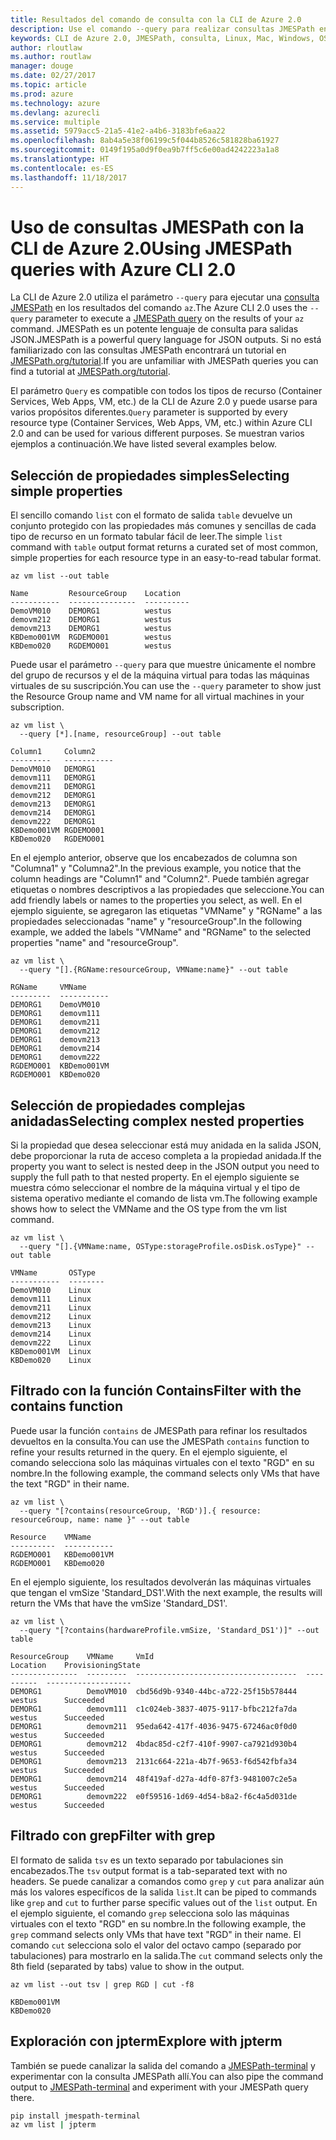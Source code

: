 ```yaml
---
title: Resultados del comando de consulta con la CLI de Azure 2.0
description: Use el comando --query para realizar consultas JMESPath en la salida de los comandos de la CLI de Azure 2.0.
keywords: CLI de Azure 2.0, JMESPath, consulta, Linux, Mac, Windows, OS X
author: rloutlaw
ms.author: routlaw
manager: douge
ms.date: 02/27/2017
ms.topic: article
ms.prod: azure
ms.technology: azure
ms.devlang: azurecli
ms.service: multiple
ms.assetid: 5979acc5-21a5-41e2-a4b6-3183bfe6aa22
ms.openlocfilehash: 8ab4a5e38f06199c5f044b8526c581828ba61927
ms.sourcegitcommit: 0149f195a0d9f0ea9b7ff5c6e00ad4242223a1a8
ms.translationtype: HT
ms.contentlocale: es-ES
ms.lasthandoff: 11/18/2017
---
```

# <a name="using-jmespath-queries-with-azure-cli-20"></a><span data-ttu-id="16580-104">Uso de consultas JMESPath con la CLI de Azure 2.0</span><span class="sxs-lookup"><span data-stu-id="16580-104">Using JMESPath queries with Azure CLI 2.0</span></span>

<span data-ttu-id="16580-105">La CLI de Azure 2.0 utiliza el parámetro `--query` para ejecutar una [consulta JMESPath](http://jmespath.org) en los resultados del comando `az`.</span><span class="sxs-lookup"><span data-stu-id="16580-105">The Azure CLI 2.0 uses the `--query` parameter to execute a [JMESPath query](http://jmespath.org) on the results of your `az` command.</span></span> <span data-ttu-id="16580-106">JMESPath es un potente lenguaje de consulta para salidas JSON.</span><span class="sxs-lookup"><span data-stu-id="16580-106">JMESPath is a powerful query language for JSON outputs.</span></span>  <span data-ttu-id="16580-107">Si no está familiarizado con las consultas JMESPath encontrará un tutorial en [JMESPath.org/tutorial](http://JMESPath.org/tutorial.html).</span><span class="sxs-lookup"><span data-stu-id="16580-107">If you are unfamiliar with JMESPath queries you can find a tutorial at [JMESPath.org/tutorial](http://JMESPath.org/tutorial.html).</span></span>

<span data-ttu-id="16580-108">El parámetro `Query` es compatible con todos los tipos de recurso (Container Services, Web Apps, VM, etc.) de la CLI de Azure 2.0 y puede usarse para varios propósitos diferentes.</span><span class="sxs-lookup"><span data-stu-id="16580-108">`Query` parameter is supported by every resource type (Container Services, Web Apps, VM, etc.) within Azure CLI 2.0 and can be used for various different purposes.</span></span>  <span data-ttu-id="16580-109">Se muestran varios ejemplos a continuación.</span><span class="sxs-lookup"><span data-stu-id="16580-109">We have listed several examples below.</span></span>

## <a name="selecting-simple-properties"></a><span data-ttu-id="16580-110">Selección de propiedades simples</span><span class="sxs-lookup"><span data-stu-id="16580-110">Selecting simple properties</span></span>

<span data-ttu-id="16580-111">El sencillo comando `list` con el formato de salida `table` devuelve un conjunto protegido con las propiedades más comunes y sencillas de cada tipo de recurso en un formato tabular fácil de leer.</span><span class="sxs-lookup"><span data-stu-id="16580-111">The simple `list` command with `table` output format returns a curated set of most common, simple properties for each resource type in an easy-to-read tabular format.</span></span>

```azurecli-interactive
az vm list --out table
```

```
Name         ResourceGroup    Location
-----------  ---------------  ----------
DemoVM010    DEMORG1          westus
demovm212    DEMORG1          westus
demovm213    DEMORG1          westus
KBDemo001VM  RGDEMO001        westus
KBDemo020    RGDEMO001        westus
```

<span data-ttu-id="16580-112">Puede usar el parámetro `--query` para que muestre únicamente el nombre del grupo de recursos y el de la máquina virtual para todas las máquinas virtuales de su suscripción.</span><span class="sxs-lookup"><span data-stu-id="16580-112">You can use the `--query` parameter to show just the Resource Group name and VM name for all virtual machines in your subscription.</span></span>

```azurecli-interactive
az vm list \
  --query [*].[name, resourceGroup] --out table
```

```
Column1     Column2
---------   -----------
DemoVM010   DEMORG1
demovm111   DEMORG1
demovm211   DEMORG1
demovm212   DEMORG1
demovm213   DEMORG1
demovm214   DEMORG1
demovm222   DEMORG1
KBDemo001VM RGDEMO001
KBDemo020   RGDEMO001
```

<span data-ttu-id="16580-113">En el ejemplo anterior, observe que los encabezados de columna son "Columna1" y "Columna2".</span><span class="sxs-lookup"><span data-stu-id="16580-113">In the previous example, you notice that the column headings are "Column1" and "Column2".</span></span>  <span data-ttu-id="16580-114">Puede también agregar etiquetas o nombres descriptivos a las propiedades que seleccione.</span><span class="sxs-lookup"><span data-stu-id="16580-114">You can add friendly labels or names to the properties you select, as well.</span></span>  <span data-ttu-id="16580-115">En el ejemplo siguiente, se agregaron las etiquetas "VMName" y "RGName" a las propiedades seleccionadas "name" y "resourceGroup".</span><span class="sxs-lookup"><span data-stu-id="16580-115">In the following example, we added the labels "VMName" and "RGName" to the selected properties "name" and "resourceGroup".</span></span>


```azurecli-interactive
az vm list \
  --query "[].{RGName:resourceGroup, VMName:name}" --out table
```

```
RGName     VMName
---------  -----------
DEMORG1    DemoVM010
DEMORG1    demovm111
DEMORG1    demovm211
DEMORG1    demovm212
DEMORG1    demovm213
DEMORG1    demovm214
DEMORG1    demovm222
RGDEMO001  KBDemo001VM
RGDEMO001  KBDemo020
```

## <a name="selecting-complex-nested-properties"></a><span data-ttu-id="16580-116">Selección de propiedades complejas anidadas</span><span class="sxs-lookup"><span data-stu-id="16580-116">Selecting complex nested properties</span></span>

<span data-ttu-id="16580-117">Si la propiedad que desea seleccionar está muy anidada en la salida JSON, debe proporcionar la ruta de acceso completa a la propiedad anidada.</span><span class="sxs-lookup"><span data-stu-id="16580-117">If the property you want to select is nested deep in the JSON output you need to supply the full path to that nested property.</span></span> <span data-ttu-id="16580-118">En el ejemplo siguiente se muestra cómo seleccionar el nombre de la máquina virtual y el tipo de sistema operativo mediante el comando de lista vm.</span><span class="sxs-lookup"><span data-stu-id="16580-118">The following example shows how to select the VMName and the OS type from the vm list command.</span></span>

```azurecli-interactive
az vm list \
  --query "[].{VMName:name, OSType:storageProfile.osDisk.osType}" --out table
```

```
VMName       OSType
-----------  --------
DemoVM010    Linux
demovm111    Linux
demovm211    Linux
demovm212    Linux
demovm213    Linux
demovm214    Linux
demovm222    Linux
KBDemo001VM  Linux
KBDemo020    Linux
```

## <a name="filter-with-the-contains-function"></a><span data-ttu-id="16580-119">Filtrado con la función Contains</span><span class="sxs-lookup"><span data-stu-id="16580-119">Filter with the contains function</span></span>

<span data-ttu-id="16580-120">Puede usar la función `contains` de JMESPath para refinar los resultados devueltos en la consulta.</span><span class="sxs-lookup"><span data-stu-id="16580-120">You can use the JMESPath `contains` function to refine your results returned in the query.</span></span>
<span data-ttu-id="16580-121">En el ejemplo siguiente, el comando selecciona solo las máquinas virtuales con el texto "RGD" en su nombre.</span><span class="sxs-lookup"><span data-stu-id="16580-121">In the following example, the command selects only VMs that have the text "RGD" in their name.</span></span>  

```azurecli-interactive
az vm list \
  --query "[?contains(resourceGroup, 'RGD')].{ resource: resourceGroup, name: name }" --out table
```

```
Resource    VMName
----------  -----------
RGDEMO001   KBDemo001VM
RGDEMO001   KBDemo020
```

<span data-ttu-id="16580-122">En el ejemplo siguiente, los resultados devolverán las máquinas virtuales que tengan el vmSize 'Standard_DS1'.</span><span class="sxs-lookup"><span data-stu-id="16580-122">With the next example, the results will return the VMs that have the vmSize 'Standard_DS1'.</span></span>

```azurecli-interactive
az vm list \
  --query "[?contains(hardwareProfile.vmSize, 'Standard_DS1')]" --out table
```

```
ResourceGroup    VMName     VmId                                  Location    ProvisioningState
---------------  ---------  ------------------------------------  ----------  -------------------
DEMORG1          DemoVM010  cbd56d9b-9340-44bc-a722-25f15b578444  westus      Succeeded
DEMORG1          demovm111  c1c024eb-3837-4075-9117-bfbc212fa7da  westus      Succeeded
DEMORG1          demovm211  95eda642-417f-4036-9475-67246ac0f0d0  westus      Succeeded
DEMORG1          demovm212  4bdac85d-c2f7-410f-9907-ca7921d930b4  westus      Succeeded
DEMORG1          demovm213  2131c664-221a-4b7f-9653-f6d542fbfa34  westus      Succeeded
DEMORG1          demovm214  48f419af-d27a-4df0-87f3-9481007c2e5a  westus      Succeeded
DEMORG1          demovm222  e0f59516-1d69-4d54-b8a2-f6c4a5d031de  westus      Succeeded
```

## <a name="filter-with-grep"></a><span data-ttu-id="16580-123">Filtrado con grep</span><span class="sxs-lookup"><span data-stu-id="16580-123">Filter with grep</span></span>

<span data-ttu-id="16580-124">El formato de salida `tsv` es un texto separado por tabulaciones sin encabezados.</span><span class="sxs-lookup"><span data-stu-id="16580-124">The `tsv` output format is a tab-separated text with no headers.</span></span> <span data-ttu-id="16580-125">Se puede canalizar a comandos como `grep` y `cut` para analizar aún más los valores específicos de la salida `list`.</span><span class="sxs-lookup"><span data-stu-id="16580-125">It can be piped to commands like `grep` and `cut` to further parse specific values out of the `list` output.</span></span> <span data-ttu-id="16580-126">En el ejemplo siguiente, el comando `grep` selecciona solo las máquinas virtuales con el texto "RGD" en su nombre.</span><span class="sxs-lookup"><span data-stu-id="16580-126">In the following example, the `grep` command selects only VMs that have text "RGD" in their name.</span></span>  <span data-ttu-id="16580-127">El comando `cut` selecciona solo el valor del octavo campo (separado por tabulaciones) para mostrarlo en la salida.</span><span class="sxs-lookup"><span data-stu-id="16580-127">The `cut` command selects only the 8th field (separated by tabs) value to show in the output.</span></span>

```azurecli-interactive
az vm list --out tsv | grep RGD | cut -f8
```

```
KBDemo001VM
KBDemo020
```

## <a name="explore-with-jpterm"></a><span data-ttu-id="16580-128">Exploración con jpterm</span><span class="sxs-lookup"><span data-stu-id="16580-128">Explore with jpterm</span></span>

<span data-ttu-id="16580-129">También se puede canalizar la salida del comando a [JMESPath-terminal](https://github.com/jmespath/jmespath.terminal) y experimentar con la consulta JMESPath allí.</span><span class="sxs-lookup"><span data-stu-id="16580-129">You can also pipe the command output to [JMESPath-terminal](https://github.com/jmespath/jmespath.terminal) and experiment with your JMESPath query there.</span></span>

```bash
pip install jmespath-terminal
az vm list | jpterm
```

